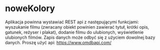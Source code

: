 # noweKolory

Aplikacja powinna wystawiać REST api z następującymi funkcjami: wyszukanie filmu (zwracany obiekt powinien zawierać tytuł, krótki opis, gatunek, reżyser i plakat), dodanie filmu do ulubionych, wyświetlenie ulubionych filmów. Zapis danych może odbyć się z użyciem dowolnej bazy danych.
Proszę użyć api: https://www.omdbapi.com/
